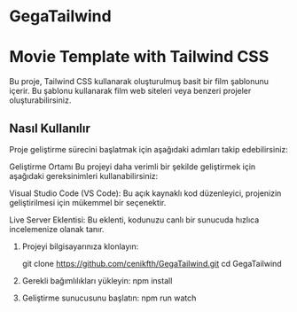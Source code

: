 # GegaTailwind
# Movie Template with Tailwind CSS

Bu proje, Tailwind CSS kullanarak oluşturulmuş basit bir film şablonunu içerir. Bu şablonu kullanarak film web siteleri veya benzeri projeler oluşturabilirsiniz.

## Nasıl Kullanılır

Proje geliştirme sürecini başlatmak için aşağıdaki adımları takip edebilirsiniz:

Geliştirme Ortamı
Bu projeyi daha verimli bir şekilde geliştirmek için aşağıdaki gereksinimleri kullanabilirsiniz:

Visual Studio Code (VS Code): Bu açık kaynaklı kod düzenleyici, projenizin geliştirilmesi için mükemmel bir seçenektir.

Live Server Eklentisi: Bu eklenti, kodunuzu canlı bir sunucuda hızlıca incelemenize olanak tanır.

1. Projeyi bilgisayarınıza klonlayın:

   git clone https://github.com/cenikfth/GegaTailwind.git
   cd GegaTailwind
   
2. Gerekli bağımlılıkları yükleyin:
  npm install
3. Geliştirme sunucusunu başlatın:
npm run watch
